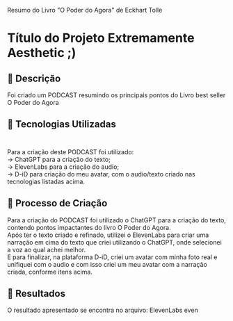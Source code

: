Resumo do Livro "O Poder do Agora" de Eckhart Tolle 
# Título do Projeto Extremamente Aesthetic ;)

## 📒 Descrição
Foi criado um PODCAST resumindo os principais pontos do Livro best seller O Poder do Agora

## 🤖 Tecnologias Utilizadas<br><br>
Para a criação deste PODCAST foi utilizado:<br>
 -> ChatGPT para a criação do texto;<br>
 -> ElevenLabs para a criação do audio;<br>
 -> D-iD para criação do meu avatar, com o audio/texto criado nas tecnologias listadas acima.<br>


## 🧐 Processo de Criação<br>
Para a criação do PODCAST foi utilizado o ChatGPT para a criação do texto, contendo pontos impactantes do livro O Poder do Agora.<br>
Após ter o texto criado e refinado, utilizei o ElevenLabs para criar uma narração em cima do texto que criei utilizando o ChatGPT, onde selecionei a voz ao qual achei melhor.<br>
E para finalizar, na plataforma D-iD, criei um avatar com minha foto real e unifiquei com o audio e com isso criei um meu avatar com a narração criada, conforme itens acima.<br>

## 🚀 Resultados
O resultado apresentado se encontra no arquivo: ElevenLabs even<br>



